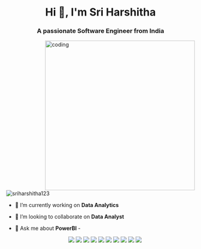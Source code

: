 
<h1 align="center">Hi 👋, I'm Sri Harshitha</h1>
<h3 align="center">A passionate Software Engineer from India</h3>

<img align="right" alt="coding" width="400" src="https://media.tenor.com/S59bPkT0pqcAAAAC/programming.gif">

<p align="left"> <img src="https://komarev.com/ghpvc/?username=Sriharshitha123&label=Profile%20views&color=0e75b6&style=flat" alt="sriharshitha123" /> </p>

- 🔭 I’m currently working on **Data Analytics**

- 👯 I’m looking to collaborate on **Data Analyst**

- 💬 Ask me about **PowerBI**
-<div style="text-align: center;">
  <img src="https://img.shields.io/badge/VSCode-0078D4?style=for-the-badge&logo=visual%20studio%20code&logoColor=white" style="display: inline-block;">
  <img src="https://img.shields.io/badge/Git-F05032?style=for-the-badge&logo=git&logoColor=white" style="display: inline-block;">
  <img src="https://img.shields.io/badge/Python-3776AB?style=for-the-badge&logo=python&logoColor=white" style="display: inline-block;">
  <img src="https://img.shields.io/badge/HTML5-E34F26?style=for-the-badge&logo=html5&logoColor=white" style="display: inline-block;">
  <img src="https://img.shields.io/badge/CSS3-1572B6?style=for-the-badge&logo=css3&logoColor=white" style="display: inline-block;">
  <img src="https://img.shields.io/badge/JavaScript-323330?style=for-the-badge&logo=javascript&logoColor=F7DF1E" style="display: inline-block;">
  <img src="https://img.shields.io/badge/Java-ED8B00?style=for-the-badge&logo=java&logoColor=white" style="display: inline-block;">
  <img src="https://img.shields.io/badge/Pandas-2C2D72?style=for-the-badge&logo=pandas&logoColor=white" style="display: inline-block;">
  <img src="https://img.shields.io/badge/Numpy-777BB4?style=for-the-badge&logo=numpy&logoColor=white" style="display: inline-block;">
  <img src="https://img.shields.io/badge/Jupyter-F37626.svg?&style=for-the-badge&logo=Jupyter&logoColor=white" style="display: inline-block;">

</div>








